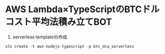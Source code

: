 # AWS Lambda×TypeScriptのBTCドルコスト平均法積み立てBOT

1. serverless templateの作成
```js
sls create -t aws-nodejs-typescript -p btc_dca_serverless
```
